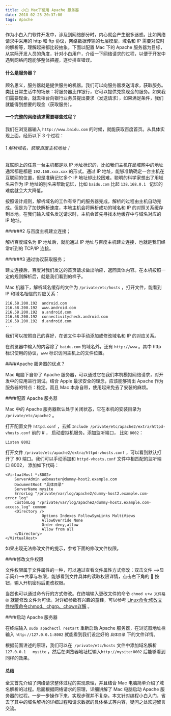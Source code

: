 ```yaml
---
title: 小白 Mac下使用 Apache 服务器
date: 2018-02-25 20:37:00
tags: Apache
---
```


作为小白入门软件开发中，涉及到网络部分时，内心就会产生很多迷惑。比如网络请求中采用的 http 和 ftp 协议，网络数据传输的七层模型，域名和 IP 需要对应时的解析等，理解起来都比较抽象。下面以配置 Mac 下的 Apache 服务器为目标，从实际开发人员的角度，针对小白用户，介绍一下网络请求的过程，以便于开发中遇到网络问题能够整体把握，逐步排查错误。

#### 什么是服务器？

顾名思义，服务器就是提供服务的机器。我们可以向服务器发送请求，获取服务。类比日常生活中的场景：将服务器比作银行，它可以提供兑换现金的服务。如果我们需要现金，就去柜台向银行业务员提出要求（发送请求），如果满足条件，我们就能得到想要的现金（获取服务）。

#### 一个完整的网络请求需要哪些过程？

我们在浏览器输入 `http://www.baidu.com` 的时候，就能获取百度首页。从具体实现上面，经历以下 3 个过程：

###### 1 解析域名，获取百度主机地址；

互联网上的任意一台主机都是以 IP 地址标识的，比如我们主机在局域网中的地址通常都是都是 `192.168.xxx.xxx` 的形式。通过 IP 地址，能够准确确定一台主机在互联网的位置，但是准确记忆多个 IP 地址却比较困难。聪明的科学家想出了用域名来作为 IP 地址的别名来帮助记忆，比如 `baidu.com` 比起 `138.168.0.1 ` 记忆的难度就会大大降低。

按照设计规则，解析域名的工作有专门的服务器完成，解析的过程由主机自动完成。但是为了加快解析速度，本地主机会将解析成功的域名和 IP 的对照关系缓存到本地。在我们输入域名发送请求时，主机会首先寻找本地缓存中与域名对应的 IP 地址。

######2 与百度主机建立连接；

解析百度域名为 IP 地址后，就能通过 IP 地址与百度主机建立连接，也就是我们经常听到的 TCP/IP 连接。

######3 通过协议获取服务；

建立连接后，百度对我们发送的首页请求做出响应，返回具体内容。在本机按照一定的规则解析后，就是我们看到的样子。

Mac 机器下，解析域名缓存的文件为 `/private/etc/hosts` ，打开文件，能看到 IP 和域名相信的对应关系：

```
216.58.200.192	android.com
216.58.200.192	www.android.com
216.58.200.192	a.android.com
216.58.200.192	connectivitycheck.android.com
216.58.200.192	d.android.com
...
```

我们可以按照自己的喜好，在该文件中手动添加或修改域名和 IP 的对应关系。

在浏览器中输入的内容除了 `baidu.com` 的域名外，还有 `http://www` 。其中 http 标识使用的协议，`www` 标识访问主机上的文件位置。

####Apache 服务器的优点？

Mac 电脑下自带了 Apache 服务器，可以通过它在我们本机模拟网络请求，对开发中的应用进行测试。结合 Apple 最求安全的理念，应该能够猜出 Apache 作为服务器的特点：稳定。而且 Mac 本身自带，使用起来免去了安装的麻烦。

####配置 Apache 服务器

Mac 中的 Apache 服务器默认处于关闭状态，它在本机的安装目录为 `/private/etc/apache2` 。

打开配置文件 `httpd.conf` ，去掉 `Include /private/etc/apache2/extra/httpd-vhosts.conf` 前的 # ， 启动虚拟机服务。添加监听端口， 比如 `8002`：

```
Listen 8002
```



打开文件 `/private/etc/apache2/extra/httpd-vhosts.conf` ，可以看到默认打开了 80 端口。我们可以手动添加和 `httpd-vhosts.conf` 文件中相匹配的监听端口 8002， 添加如下代码：

```
<VirtualHost *:8002>
    ServerAdmin webmaster@dummy-host2.example.com
    DocumentRoot "具体目录"
    ServerName mysite
    ErrorLog "/private/var/log/apache2/dummy-host2.example.com-error_log"
    CustomLog "/private/var/log/apache2/dummy-host2.example.com-access_log" common
    <Directory />
                Options Indexes FollowSymLinks MultiViews
                AllowOverride None
                Order deny,allow
                Allow from all
    </Directory>
</VirtualHost>
```

如果出现无法修改文件的提示，参考下面的修改文件权限。

####修改文件权限

文件权限属于文件属性的一种，可以通过查看文件属性方式修改：双击文件 —>显示简介—>共享与权限，能够看到文件具体的读取权限详情，点击右下角的 🔐 按钮，输入开机密码后更改权限。

当然也可以通过命令行的方式修改。在终端输入更改文件的命令 `chmod u+w 文件路径`  就能修改文件为可读。对详细参数有兴趣的童鞋，可以参考 [Linux命令:修改文件权限命令chmod、chgrp、chown详解](http://www.cnblogs.com/Berryxiong/p/6193866.html) 。

####启动 Apache 服务器

在终端输入 `sudo apachectl restart` 重新启动 Apache 服务器，在浏览器地址栏输入 `http://127.0.0.1:8002` 就能看到我们设定好的 `具体目录` 下的文件详情。

根据前面讲述的原理，我们可以在` /private/etc/hosts` 文件中添加域名解析 `127.0.0.1	mysite` ，然后在浏览器地址栏输入`http://mysite:8002` 后能够看到同样的效果。

#### 总结

全文首先介绍了网络请求整体过程的实现原理，并且结合 Mac 电脑简单介绍了域名解析的过程。后面根据网络请求的原理，详细讲解了 Mac 电脑启动 Apache 服务器的过程。一步一步操作下来，实现步骤并不复杂。本文针对编程小白入门，省去了其中的域名解析的详细过程和请求数据的具体格式等内容，疑问之处欢迎留言交流。



